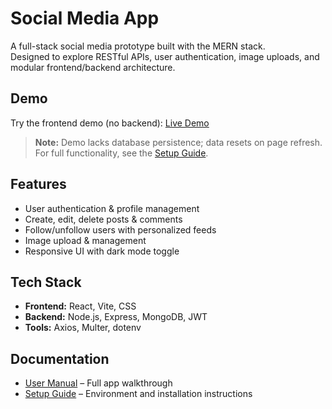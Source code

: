 # Social Media App

A full-stack social media prototype built with the MERN stack.  
Designed to explore RESTful APIs, user authentication, image uploads, and modular frontend/backend architecture.

## Demo

Try the frontend demo (no backend): [Live Demo](https://mario-florio.github.io/social-media-app/)

> **Note:** Demo lacks database persistence; data resets on page refresh. For full functionality, see the [Setup Guide](./docs/setup.md).

## Features

- User authentication & profile management  
- Create, edit, delete posts & comments  
- Follow/unfollow users with personalized feeds  
- Image upload & management  
- Responsive UI with dark mode toggle

## Tech Stack

- **Frontend:** React, Vite, CSS  
- **Backend:** Node.js, Express, MongoDB, JWT  
- **Tools:** Axios, Multer, dotenv

## Documentation

- [User Manual](./docs/user-manual.md) – Full app walkthrough  
- [Setup Guide](./docs/setup.md) – Environment and installation instructions
